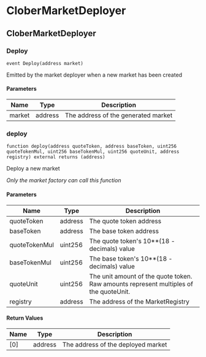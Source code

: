 # CloberMarketDeployer

## CloberMarketDeployer

### Deploy

```solidity
event Deploy(address market)
```

Emitted by the market deployer when a new market has been created

#### Parameters

| Name | Type | Description |
| ---- | ---- | ----------- |
| market | address | The address of the generated market |

### deploy

```solidity
function deploy(address quoteToken, address baseToken, uint256 quoteTokenMul, uint256 baseTokenMul, uint256 quoteUnit, address registry) external returns (address)
```

Deploy a new market

_Only the market factory can call this function_

#### Parameters

| Name | Type | Description |
| ---- | ---- | ----------- |
| quoteToken | address | The quote token address |
| baseToken | address | The base token address |
| quoteTokenMul | uint256 | The quote token's 10**(18 - decimals) value |
| baseTokenMul | uint256 | The base token's 10**(18 - decimals) value |
| quoteUnit | uint256 | The unit amount of the quote token. Raw amounts represent multiples of the quoteUnit. |
| registry | address | The address of the MarketRegistry |

#### Return Values

| Name | Type | Description |
| ---- | ---- | ----------- |
| [0] | address | The address of the deployed market |

